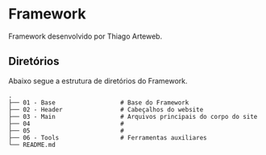 # Framework
Framework desenvolvido por Thiago Arteweb.

## Diretórios
Abaixo segue a estrutura de diretórios do Framework.

    .
    ├── 01 - Base                  # Base do Framework
    ├── 02 - Header                # Cabeçalhos do website
    ├── 03 - Main                  # Arquivos principais do corpo do site
    ├── 04                         #
    ├── 05                         #
    ├── 06 - Tools                 # Ferramentas auxiliares
    └── README.md